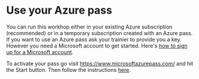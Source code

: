 # Use your  Azure pass
You can run this workhop either in your existing Azure subscription (recommended) or in a temporary subscription created with an Azure pass.
If you want to use an Azure pass ask your trainier to provide you a key. However you need a Microsoft account to get started. Here's [how to sign up for a Microsoft account](msaccount_setup.md).

To activate your pass go visit https://www.microsoftazurepass.com/ and hit the Start button. Then follow the instructions [here](https://www.microsoftazurepass.com/Home/HowTo?Length=5).

